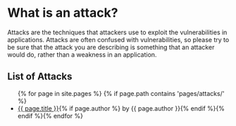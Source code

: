 # What is an attack?

Attacks are the techniques that attackers use to exploit the vulnerabilities in applications. Attacks are often confused with vulnerabilities, so please try to be sure that the attack you are describing is something that an attacker would do, rather than a weakness in an application.

## List of Attacks
<ul>
{% for page in site.pages %}
    {% if page.path contains 'pages/attacks/' %}
    <li><a href='/www-community{{ page.url }}'>{{ page.title }}</a>{% if page.author %} by {{ page.author }}{% endif %}{% endif %}{% endfor %}</li>
</ul>